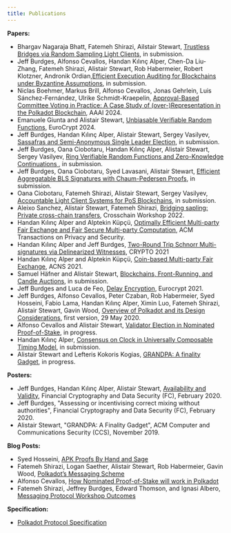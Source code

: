 ```yaml
---
title: Publications
---
```


**Papers:**

- Bhargav Nagaraja Bhatt, Fatemeh Shirazi, Ailstair Stewart, [Trustless Bridges via Random Sampling Light Clients](https://eprint.iacr.org/2025/057), in submission.
- Jeff Burdges, Alfonso Cevallos, Handan Kılınç Alper, Chen-Da Liu-Zhang, Fatemeh Shirazi, Alistair Stewart, Rob Habermeier, Robert Klotzner, Andronik Ordian,[Efficient Execution Auditing for Blockchains under Byzantine Assumptions](https://eprint.iacr.org/2024/961), in submission. 
- Niclas Boehmer, Markus Brill, Alfonso Cevallos, Jonas Gehrlein, Luis Sánchez-Fernández, Ulrike Schmidt-Kraepelin, [Approval-Based Committee Voting in Practice: A Case Study of (over-)Representation in the Polkadot Blockchain](https://discovery.researcher.life/article/approval-based-committee-voting-in-practice-a-case-study-of-over-representation-in-the-polkadot-blockchain/f40cbd14e91a3eaead47149388c68d3f), AAAI 2024. 
- Emanuele Giunta and Alistair Stewart, [Unbiasable Verifiable Random Functions](https://eprint.iacr.org/2024/435), EuroCrypt 2024. 
- Jeff Burdges, Handan Kılınç Alper, Alistair Stewart, Sergey Vasilyev, [Sassafras and Semi-Anonymous Single Leader Election](https://eprint.iacr.org/2023/031.pdf), in submission.
- Jeff Burdges, Oana Ciobotaru, Handan Kılınç Alper, Alistair Stewart, Sergey Vasilyev, [Ring Verifiable Random Functions and Zero-Knowledge Continuations
](https://eprint.iacr.org/2023/2), in submission.
- Jeff Burdges, Oana Ciobotaru, Syed Lavasani, Alistair Stewart, [Efficient Aggregatable BLS Signatures with Chaum-Pedersen Proofs](https://eprint.iacr.org/2022/1611), in submission.
- Oana Ciobotaru, Fatemeh Shirazi, Alistair Stewart, Sergey Vasilyev, [Accountable Light Client Systems for PoS Blockchains](https://eprint.iacr.org/2022/1205), in submission.
- Aleixo Sanchez, Alistair Stewart, Fatemeh Shirazi, [Bridging sapling: Private cross-chain transfers](https://ieeexplore.ieee.org/abstract/document/9793325), Crosschain Workshop 2022. 
- Handan Kılınç Alper and Alptekin Küpçü, [Optimally Efficient Multi-party Fair Exchange and Fair Secure Multi-party Computation](https://dl.acm.org/doi/abs/10.1145/3477530), ACM Transactions on Privacy and Security.
- Handan Kılınç Alper and Jeff Burdges, [Two-Round Trip Schnorr Multi-signatures via Delinearized Witnesses](https://eprint.iacr.org/2020/1245), CRYPTO 2021
- Handan Kılınç Alper and Alptekin Küpçü, [Coin-based Multi-party Fair Exchange](https://link.springer.com/chapter/10.1007/978-3-030-78372-3_6), ACNS 2021.
- Samuel Häfner and Alistair Stewart, [Blockchains, Front-Running, and Candle Auctions](https://ssrn.com/abstract=3846363), in submission.
- Jeff Burdges and Luca de Feo, [Delay Encryption](https://eprint.iacr.org/2020/638), Eurocrypt 2021.
- Jeff Burdges, Alfonso Cevallos, Peter Czaban, Rob Habermeier, Syed Hosseini, Fabio Lama, Handan Kılınç Alper, Ximin Luo, Fatemeh Shirazi, Alistair Stewart, Gavin Wood, [Overview of Polkadot and its Design Considerations](http://arxiv.org/abs/2005.13456), first version, 29 May 2020.
- Alfonso Cevallos and Alistair Stewart, [Validator Election in Nominated Proof-of-Stake](https://arxiv.org/abs/2004.12990), in progress.
- Handan Kılınç Alper, [Consensus on Clock in Universally Composable Timing Model](https://eprint.iacr.org/2019/1348), in submission.
- Alistair Stewart and Lefteris Kokoris Kogias, [GRANDPA: A finality Gadget](https://arxiv.org/abs/2007.01560), in progress.

**Posters:**

- Jeff Burdges, Handan Kılınç Alper, Alistair Stewart, [Availability and Validity](https://github.com/w3f/research/blob/master/docs/papers/AVAILABILITY%20AND%20VALIDITY%20OF%20DATA%20IN%20SHARDED%20BLOCKCHAINS_low.pdf), Financial Cryptography and Data Security (FC), February 2020.
- Jeff Burdges, "Assessing or incentivising correct mixing without authorities", Financial Cryptography and Data Security (FC), February 2020.
- Alistair Stewart, "GRANDPA: A Finality Gadget", ACM Computer and Communications Security (CCS), November 2019.

**Blog Posts:**

- Syed Hosseini, [APK Proofs By Hand and Sage](https://medium.com/web3foundation/apk-proofs-by-hand-and-sage-3f5feb3fcca4)
- Fatemeh Shirazi, Logan Saether, Alistair Stewart, Rob Habermeier, Gavin Wood, [Polkadot’s Messaging Scheme](https://medium.com/web3foundation/polkadots-messaging-scheme-b1ec560908b7)
- Alfonso Cevallos, [How Nominated Proof-of-Stake will work in Polkadot](https://medium.com/web3foundation/how-nominated-proof-of-stake-will-work-in-polkadot-377d70c6bd43)
- Fatemeh Shirazi, Jeffrey Burdges, Edward Thomson, and Ignasi Albero, [Messaging Protocol Workshop Outcomes](https://medium.com/web3foundation/messaging-protocol-workshop-outcomes-7a827d02a81a)

**Specification:**

- [Polkadot Protocol Specification](https://spec.polkadot.network/)
